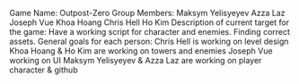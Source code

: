 Game Name:
  Outpost-Zero
Group Members:
  Maksym Yelisyeyev
  Azza Laz
  Joseph Vue
  Khoa Hoang
  Chris Hell
  Ho Kim
Description of current target for the game:
  Have a working script for character and enemies. Finding correct assets.
General goals for each person:
  Chris Hell is working on level design
  Khoa Hoang & Ho Kim are working on towers and enemies
  Joseph Vue working on UI
  Maksym Yelisyeyev & Azza Laz are working on player character & github
